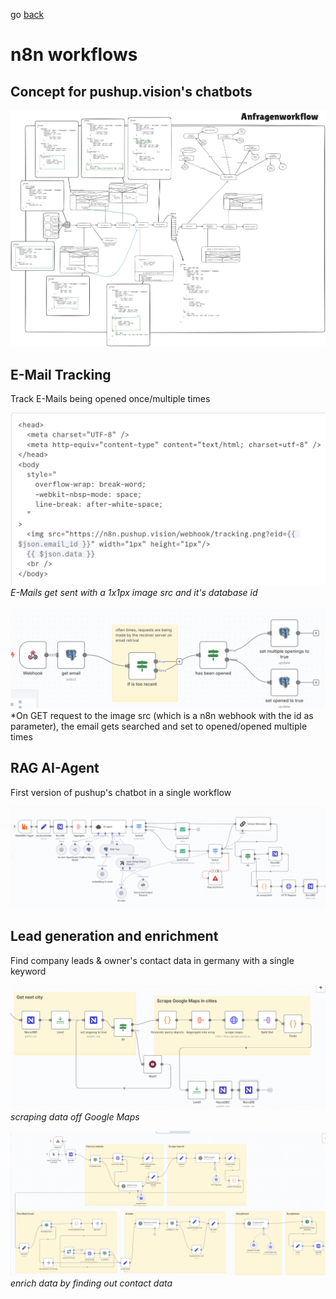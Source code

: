 go [back](../../README.md)

# n8n workflows

## Concept for pushup.vision's chatbots

![Anfragenworkflow](images/anfragenworkflow.png)

## E-Mail Tracking

Track E-Mails being opened once/multiple times

![E-Mail Sender](images/emailsender.png)
*E-Mails get sent with a 1x1px image src and it's database id*

![E-Mail Tracker](images/emailtracker.png)
*On GET request to the image src (which is a n8n webhook with the id as parameter), the email gets searched and set to opened/opened multiple times

## RAG AI-Agent

First version of pushup's chatbot in a single workflow

![RAG AI](images/rag.png)

## Lead generation and enrichment

Find company leads & owner's contact data in germany with a single keyword

![Scraper](images/scraper.png)
*scraping data off Google Maps*

![Scraper](images/enrich.png)
*enrich data by finding out contact data*
